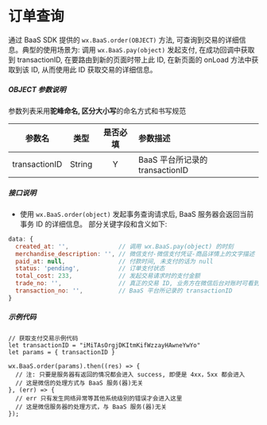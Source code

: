 # 订单查询

通过 BaaS SDK 提供的 `wx.BaaS.order(OBJECT)` 方法, 可查询到交易的详细信息。典型的使用场景为: 调用 `wx.BaaS.pay(object)` 发起支付, 在成功回调中获取到 transactionID, 在要路由到新的页面时带上此 ID, 在新页面的 onLoad 方法中获取到该 ID, 从而使用此 ID 获取交易的详细信息。

##### OBJECT 参数说明
参数列表采用**驼峰命名, 区分大小写**的命名方式和书写规范

|      参数名      |   类型   | 是否必填 | 参数描述                      |
| :-----------: | :----: | :--: | :------------------------ |
| transactionID | String |  Y   | BaaS 平台所记录的 transactionID |

##### 接口说明
- 使用 `wx.BaaS.order(object)` 发起事务查询请求后, BaaS 服务器会返回当前事务 ID 的详细信息。
  部分关键字段和含义如下:

```javascript
data: {
  created_at: '',              // 调用 wx.BaaS.pay(object) 的时刻
  merchandise_description: '', // 微信支付-微信支付凭证-商品详情上的文字描述
  paid_at: null,               // 付款时间, 未支付的话为 null
  status: 'pending',           // 订单支付状态
  total_cost: 233,             // 发起交易请求时的支付金额
  trade_no: '',                // 真正的交易 ID, 业务方在微信后台对账时可看到此 trade_no
  transaction_no: '',          // BaaS 平台所记录的 transactionID
}
```

##### 示例代码

```
// 获取支付交易示例代码
let transactionID = "iMiTAsOrgjDKItmKifWzzayHAwneYwYo"
let params = { transactionID }

wx.BaaS.order(params).then((res) => {
  // 注: 只要是服务器有返回的情况都会进入 success, 即便是 4xx，5xx 都会进入
  // 这是微信的处理方式与 BaaS 服务(器)无关
}, (err) => {
  // err 只有发生网络异常等其他系统级别的错误才会进入这里
  // 这是微信服务器的处理方式，与 BaaS 服务(器)无关
});
```